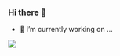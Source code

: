 ### Hi there 👋

- 🔭 I’m currently working on ...

<a href="https://github.com/Celve">
  <img align="center" src="https://github-readme-stats.vercel.app/api/top-langs/?username=Celve" />
</a>

<!--
**Celve/Celve** is a ✨ _special_ ✨ repository because its `README.md` (this file) appears on your GitHub profile.

Here are some ideas to get you started:

- 🌱 I’m currently learning ...
- 👯 I’m looking to collaborate on ...
- 🤔 I’m looking for help with ...
- 💬 Ask me about ...
- 📫 How to reach me: ...
- 😄 Pronouns: ...
- ⚡ Fun fact: ...
-->

